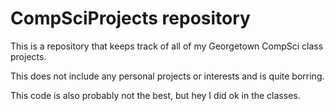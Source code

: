 # CompSciProjects repository

This is a repository that keeps track of all of my Georgetown CompSci class projects.

This does not include any personal projects or interests and is quite borring.

This code is also probably not the best, but hey I did ok in the classes.


